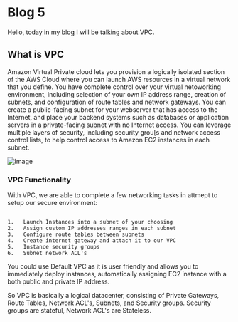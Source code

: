 # Blog 5

Hello, today in my blog I will be talking about VPC.

## What is VPC

Amazon Virtual Private cloud lets you provision a logically isolated section of the AWS Cloud where you can launch AWS resources in a virtual network that you define. You have complete control over your virtual netoworking environment, including selection of your own IP address range, creation of subnets, and configuration of route tables and network gateways. You can create a public-facing subnet for your webserver that has access to the Internet, and place your backend systems such as databases or application servers in a private-facing subnet with no Internet access. You can leverage multiple layers of security, including security grou[s and network access control lists, to help control access to Amazon EC2 instances in each subnet.

![Image](https://github.com/mikaart/cit-481/blob/master/images/blog5.2.PNG)


### VPC Functionality

With VPC, we are able to complete a few networking tasks in attmept to setup our secure environment:

```

1.   Launch Instances into a subnet of your choosing
2.   Assign custom IP addresses ranges in each subnet
3.   Configure route tables between subnets
4.   Create internet gateway and attach it to our VPC
5.   Instance security groups
6.   Subnet network ACL's

```

You could use Default VPC as it is user friendly and allows you to immediately deploy instances, automatically assigning EC2 instance with a both public and private IP address.

So VPC is basically a logical datacenter, consisting of Private Gateways, Route Tables, Network ACL's, Subnets, and Security groups.
Security groups are stateful, Network ACL's are Stateless.